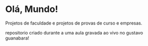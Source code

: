 # Olá, Mundo!
 Projetos de faculdade e projetos de provas de curso e empresas.

 repositorio criado durante a uma aula gravada ao vivo no gustavo guanabara!
